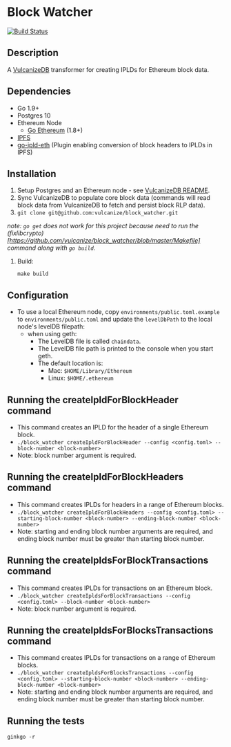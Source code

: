 # Block Watcher

[![Build Status](https://travis-ci.org/vulcanize/block_watcher.svg?branch=master)](https://travis-ci.org/vulcanize/block_watcher)

## Description
A [VulcanizeDB](https://github.com/vulcanize/VulcanizeDB) transformer for creating IPLDs for Ethereum block data.

## Dependencies
 - Go 1.9+
 - Postgres 10
 - Ethereum Node
   - [Go Ethereum](https://ethereum.github.io/go-ethereum/downloads/) (1.8+)
 - [IPFS](https://github.com/ipfs/go-ipfs#build-from-source)
 - [go-ipld-eth](https://github.com/ipfs/go-ipld-eth) (Plugin enabling conversion of block headers to IPLDs in IPFS)

## Installation
1. Setup Postgres and an Ethereum node - see [VulcanizeDB README](https://github.com/vulcanize/VulcanizeDB/blob/master/README.md).
1. Sync VulcanizeDB to populate core block data (commands will read block data from VulcanizeDB to fetch and persist block RLP data).
1. `git clone git@github.com:vulcanize/block_watcher.git`

  _note: `go get` does not work for this project because need to run the (fixlibcrypto)[https://github.com/vulcanize/block_watcher/blob/master/Makefile] command along with `go build`._
1. Build:
    ```
    make build
    ```

## Configuration
- To use a local Ethereum node, copy `environments/public.toml.example` to
  `environments/public.toml` and update the `levelDbPath` to the local node's levelDB filepath:
  - when using geth:
    - The LevelDB file is called `chaindata`.
    - The LevelDB file path is printed to the console when you start geth.
    - The default location is:
      - Mac: `$HOME/Library/Ethereum`
      - Linux: `$HOME/.ethereum`

## Running the createIpldForBlockHeader command
- This command creates an IPLD for the header of a single Ethereum block.
- `./block_watcher createIpldForBlockHeader --config <config.toml> --block-number <block-number>`
- Note: block number argument is required.

## Running the createIpldForBlockHeaders command
- This command creates IPLDs for headers in a range of Ethereum blocks.
- `./block_watcher createIpldForBlockHeaders --config <config.toml> --starting-block-number <block-number> --ending-block-number <block-number>`
- Note: starting and ending block number arguments are required, and ending block number must be greater than starting block number.

## Running the createIpldsForBlockTransactions command
- This command creates IPLDs for transactions on an Ethereum block.
- `./block_watcher createIpldsForBlockTransactions --config <config.toml> --block-number <block-number>`
- Note: block number argument is required.

## Running the createIpldsForBlocksTransactions command
- This command creates IPLDs for transactions on a range of Ethereum blocks.
- `./block_watcher createIpldsForBlocksTransactions --config <config.toml> --starting-block-number <block-number> --ending-block-number <block-number>`
- Note: starting and ending block number arguments are required, and ending block number must be greater than starting block number.

## Running the tests
```
ginkgo -r
```

